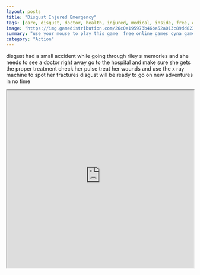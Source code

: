 ```yaml
---
layout: posts
title: "Disgust Injured Emergency"
tags: [care, disgust, doctor, health, injured, medical, inside, free, online, games, oyna, game, free, games, play, play, games]
image: "https://img.gamedistribution.com/26c0a195973b46ba52a013c89dd82315.jpg"
summary: "use your mouse to play this game  free online games oyna game free games play play games"
category: "Action"
---
```


disgust had a small accident while going through riley s memories and she needs to see a doctor right away go to the hospital and make sure she gets the proper treatment check her pulse treat her wounds and use the x ray machine to spot her fractures disgust will be ready to go on new adventures in no time

<iframe width="100%" height="480px;" src="https://flash.gamedistribution.com?game=26c0a195973b46ba52a013c89dd82315"></iframe>